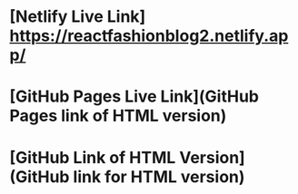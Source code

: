 # [Netlify Live Link] https://reactfashionblog2.netlify.app/
# [GitHub Pages Live Link](GitHub Pages link of HTML version)
# [GitHub Link of HTML Version](GitHub link for HTML version)